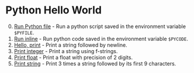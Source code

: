 # Python Hello World

0. [Run Python file](0-run) - Run a python script saved in the environment
  variable `$PYFILE`.
1. [Run inline](1-run_inline) - Run python code saved in the environment
   variable `$PYCODE`.
2. [Hello, print](2-print.py) - Print a string followed by newline.
3. [Print integer](3-print_number.py) - Print a string using f-strings.
4. [Print float](4-print_float.py) - Print a float with precision of 2 digits.
5. [Print string](5-print_string.py) - Print 3 times a string followed by its
   first 9 characters.
